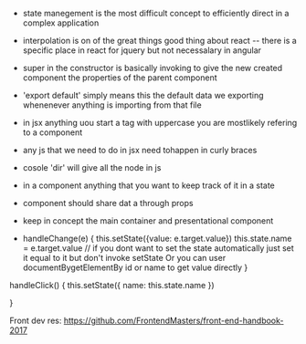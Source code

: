 * state manegement is the most difficult concept to efficiently direct in a complex application

* interpolation is on of the great things  good thing about react -- there is a specific place in react for jquery but not necessalary in angular


* super in the constructor is basically invoking  to give the new created component the properties of the parent component

* 'export default' simply means this the default data we exporting whenenever anything is importing from that file

* in jsx anything uou start a tag with uppercase you are mostlikely refering to a component

* any js that we need to do in jsx need tohappen in curly braces

* cosole 'dir' will give all the node in js

* in a component anything that you want to keep track of it in a
state

* component should share dat a through props

* keep in concept the main container and presentational component

*  handleChange(e) {
  this.setState({value: e.target.value})
    this.state.name = e.target.value // if you dont want to set the state automatically just set it equal to it but don't invoke setState
    Or you can user documentBygetElementBy id or name to get value directly
  }

  handleClick() {
  this.setState({
    name: this.state.name
  })

  }


Front dev res:
https://github.com/FrontendMasters/front-end-handbook-2017
